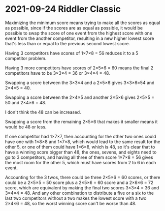 2021-09-24 Riddler Classic
==========================
Maximizing the minimum score means trying to make all the scores as equal as
possible, since if the scores are as equal as possible, it would be possible
to swap the score of one event from the highest score with one event from
the another competitor, resulting in a new higher lowest score that's less
than or equal to the previous second lowest score.

Having 3 competitors have scores of 1×7×8 = 56 reduces it to a 5 competitor
problem.

Having 3 more competitors have scores of 2×5×6 = 60 means the final 2
competitors have to be 3×3×4 = 36 or 3×4×4 = 48.

Swapping a score between the 3×3×4 and a 2×5×6 gives
3×3×6=54 and 2×4×5 = 40.

Swapping a score between the 2×4×5 and another 2×5×6 gives
2×5×5 = 50 and 2×4×6 = 48.

I don't think the 48 can be increased.

Swapping a score from the remaining 2×5×6 that makes it smaller means it
would be 48 or less.

If one competitor had 1×7×7, then accounting for the other two ones could
have one with 1×8×8 and 1×7×8, which would lead to the same result
for the other 5, or one of them could have 1×6×8, which is 48, so it's clear
that to have a winning score bigger than 48, the ones, sevens, and eights
need to go to 3 competitors, and having all three of them score 1×7×8 = 56
gives the most room for the other 5, which must have scores from 2 to 6 in
each event.

Accounting for the 3 twos, there could be three 2×5×6 = 60 scores, or there
could be a 2×5×5 = 50 score plus a 2×5×6 = 60 score and a 2×6×6 = 72 score,
which are equivalent by making the final two scores 3×3×4 = 36 and 3×4×4 = 48.
And any other combination to distribute a five or a six to the last two
competitors without a two makes the lowest score with a two 2×4×6 = 48, so
the worst winning score can't be worse than 48.
